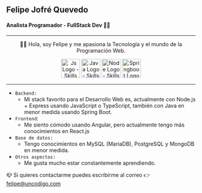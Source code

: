 ## Felipe Jofré Quevedo
#### Analista Programador - FullStack Dev 👨‍💻

---

<p align="center">
👋🤠 Hola, soy Felipe y me apasiona la Tecnología y el mundo de la Programación Web.
</p>

<p align="center">
  <img src="https://uncodigo.com/icons/js-icon.png" alt="Js Logo - Skills" style="height: 50px; width:50px;"/>
  <img src="https://uncodigo.com/icons/java-icon.png" alt="Java Logo - Skills" style="height: 50px; width:50px;"/>
  <img src="https://uncodigo.com/icons/node-icon.png" alt="Node Logo - Skills" style="height: 50px; width:50px;"/>
  <img src="https://uncodigo.com/icons/springboot-icon.png" alt="Springboot Logo - Skills" style="height: 50px; width:50px;"/>
  
</p>

---

- `Backend:`
  - Mi stack favorito para el Desarrollo Web es, actualmente con Node.js + Express usando JavaScript o TypeScript, también con Java en menor medida usando Spring Boot.
- `Frontend`:
  - Me siento cómodo usando Angular, pero actualmente tengo más conocimientos en React.js
- `Base de datos:`
  - Tengo conocimientos en MySQL (MariaDB), PostgreSQL y MongoDB en menor medida.
- `Otros aspectos:`
  - Me gusta mucho estar constantemente aprendiendo.

📪 Si quieres contactarme puedes escribirme al correo 👉 <a href="mailto:felipe@uncodigo.com">felipe@uncodigo.com</a>
